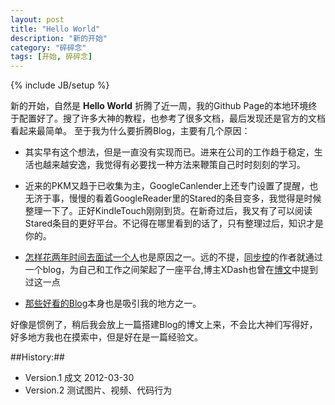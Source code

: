 ```yaml
---
layout: post
title: "Hello World"
description: "新的开始"
category: "碎碎念"
tags: [开始, 碎碎念]
---
```

{% include JB/setup %}

新的开始，自然是 **Hello World**
折腾了近一周，我的Github Page的本地环境终于配置好了。搜了许多大神的教程，也参考了很多文档，最后发现还是官方的文档看起来最简单。
至于我为什么要折腾Blog，主要有几个原因：  
    
<!--more-->
	
- 其实早有这个想法，但是一直没有实现而已。进来在公司的工作趋于稳定，生活也越来越安逸，我觉得有必要找一种方法来鞭策自己时时刻刻的学习。
    
- 近来的PKM又趋于已收集为主，GoogleCanlender上还专门设置了提醒，也无济于事，慢慢的看着GoogleReader里的Stared的条目变多，我觉得是时候整理一下了。正好KindleTouch刚刚到货。在新奇过后，我又有了可以阅读Stared条目的更好平台。不记得在哪里看到的话了，只有整理过后，知识才是你的。
    
- [怎样花两年时间去面试一个人](http://mindhacks.cn/2011/11/04/how-to-interview-a-person-for-two-years/)也是原因之一。远的不提，[同步控](http://www.syncoo.com/)的作者就通过一个blog，为自己和工作之间架起了一座平台,博主XDash也曾在[博文](http://www.fanbing.net/my-4-years-in-jnu.html)中提到过这一点
    
- [那些好看的Blog](http://beiyuu.com)本身也是吸引我的地方之一。

好像是惯例了，稍后我会放上一篇搭建Blog的博文上来，不会比大神们写得好，好多地方我也在摸索中，但是好在是一篇经验文。


##History:##

- Version.1 成文 2012-03-30
- Version.2 测试图片、视频、代码行为


